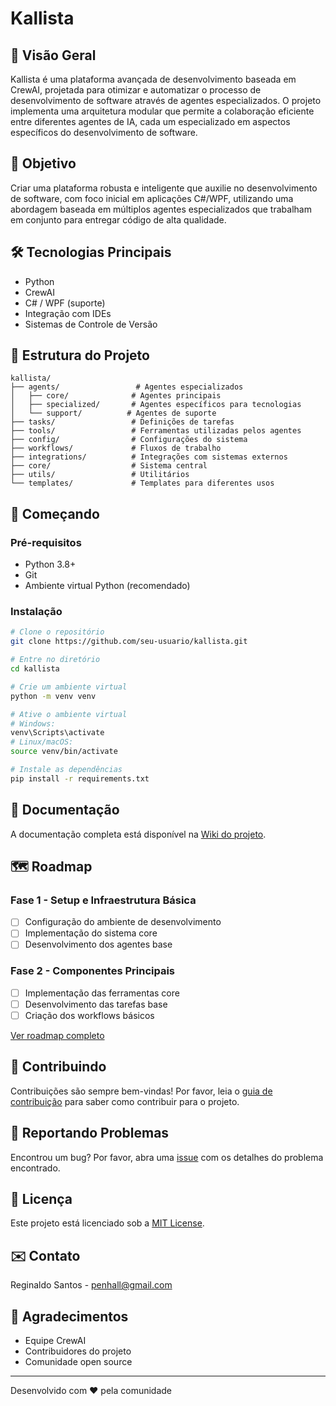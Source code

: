 # Kallista

## 🌟 Visão Geral
Kallista é uma plataforma avançada de desenvolvimento baseada em CrewAI, projetada para otimizar e automatizar o processo de desenvolvimento de software através de agentes especializados. O projeto implementa uma arquitetura modular que permite a colaboração eficiente entre diferentes agentes de IA, cada um especializado em aspectos específicos do desenvolvimento de software.

## 🎯 Objetivo
Criar uma plataforma robusta e inteligente que auxilie no desenvolvimento de software, com foco inicial em aplicações C#/WPF, utilizando uma abordagem baseada em múltiplos agentes especializados que trabalham em conjunto para entregar código de alta qualidade.

## 🛠 Tecnologias Principais
- Python
- CrewAI
- C# / WPF (suporte)
- Integração com IDEs
- Sistemas de Controle de Versão

## 📂 Estrutura do Projeto
```
kallista/
├── agents/                 # Agentes especializados
│   ├── core/              # Agentes principais
│   ├── specialized/       # Agentes específicos para tecnologias
│   └── support/          # Agentes de suporte
├── tasks/                 # Definições de tarefas
├── tools/                 # Ferramentas utilizadas pelos agentes
├── config/                # Configurações do sistema
├── workflows/             # Fluxos de trabalho
├── integrations/          # Integrações com sistemas externos
├── core/                  # Sistema central
├── utils/                 # Utilitários
└── templates/             # Templates para diferentes usos
```

## 🚀 Começando

### Pré-requisitos
- Python 3.8+
- Git
- Ambiente virtual Python (recomendado)

### Instalação
```bash
# Clone o repositório
git clone https://github.com/seu-usuario/kallista.git

# Entre no diretório
cd kallista

# Crie um ambiente virtual
python -m venv venv

# Ative o ambiente virtual
# Windows:
venv\Scripts\activate
# Linux/macOS:
source venv/bin/activate

# Instale as dependências
pip install -r requirements.txt
```

## 📝 Documentação
A documentação completa está disponível na [Wiki do projeto](link-para-wiki).

## 🗺️ Roadmap

### Fase 1 - Setup e Infraestrutura Básica
- [ ] Configuração do ambiente de desenvolvimento
- [ ] Implementação do sistema core
- [ ] Desenvolvimento dos agentes base

### Fase 2 - Componentes Principais
- [ ] Implementação das ferramentas core
- [ ] Desenvolvimento das tarefas base
- [ ] Criação dos workflows básicos

[Ver roadmap completo](ROADMAP.md)

## 🤝 Contribuindo
Contribuições são sempre bem-vindas! Por favor, leia o [guia de contribuição](CONTRIBUTING.md) para saber como contribuir para o projeto.

## 🐛 Reportando Problemas
Encontrou um bug? Por favor, abra uma [issue](link-para-issues) com os detalhes do problema encontrado.

## 📄 Licença
Este projeto está licenciado sob a [MIT License](LICENSE).

## ✉️ Contato
Reginaldo Santos - [penhall@gmail.com](mailto:penhall@gmail.com)

## 🙏 Agradecimentos
- Equipe CrewAI
- Contribuidores do projeto
- Comunidade open source

---
Desenvolvido com ❤️ pela comunidade
